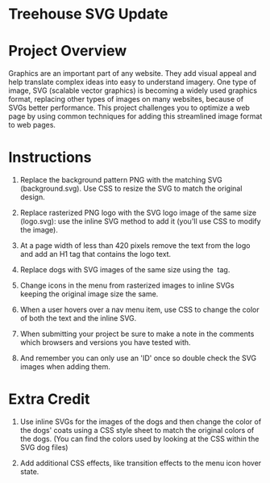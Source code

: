 # Treehouse SVG Update

# Project Overview

Graphics are an important part of any website. They add visual appeal and help translate complex ideas into easy to understand imagery. One type of image, SVG (scalable vector graphics) is becoming a widely used graphics format, replacing other types of images on many websites, because of SVGs better performance. This project challenges you to optimize a web page by using common techniques for adding this streamlined image format to web pages.

# Instructions

1. Replace the background pattern PNG with the matching SVG (background.svg). Use CSS to resize the SVG to match the original design.

2. Replace rasterized PNG logo with the SVG logo image of the same size (logo.svg): use the inline SVG method to add it (you'll use CSS to modify the image).

3. At a page width of less than 420 pixels remove the text from the logo and add an H1 tag that contains the logo text.

4. Replace dogs with SVG images of the same size using the <img> tag.

5. Change icons in the menu from rasterized images to inline SVGs keeping the original image size the same.

6. When a user hovers over a nav menu item, use CSS to change the color of both the text and the inline SVG.

7. When submitting your project be sure to make a note in the comments which browsers and versions you have tested with.

8. And remember you can only use an 'ID' once so double check the SVG images when adding them.

# Extra Credit

1. Use inline SVGs for the images of the dogs and then change the color of the dogs' coats using a CSS style sheet to match the original colors of the dogs. (You can find the colors used by looking at the CSS within the SVG dog files)

2. Add additional CSS effects, like transition effects to the menu icon hover state.
